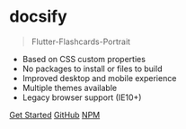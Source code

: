 # docsify

> Flutter-Flashcards-Portrait

- Based on CSS custom properties
- No packages to install or files to build
- Improved desktop and mobile experience
- Multiple themes available
- Legacy browser support (IE10+)

[Get Started](#main)
[GitHub](https://github.com/iwilfried/Flutter-Flashcards-Portrait-eBook-Test)
[NPM](https://www.npmjs.com/package/docsify-themeable)
